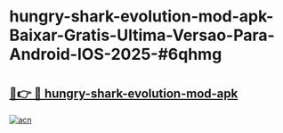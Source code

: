 # hungry-shark-evolution-mod-apk-Baixar-Gratis-Ultima-Versao-Para-Android-IOS-2025-#6qhmg

# <h2><a href="https://ainizakaria.my?title=hungry-shark-evolution-mod-apk&ref=24M">🔗👉 🔴 hungry-shark-evolution-mod-apk</a></h2>

[![acn](https://github.com/user-attachments/assets/0f9c940e-d8b0-45ae-aac7-cd30a18b3e1c)](https://ainizakaria.my?title=hungry-shark-evolution-mod-apk&ref=24M)

